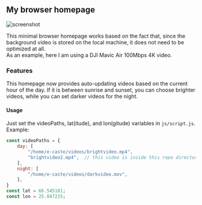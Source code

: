 ## My browser homepage

![screenshot](readme/screenshot.png)

This minimal browser homepage works based on the fact that, since the background video is stored on the local machine, it does not need to be optimized at all.  
As an example, here I am using a DJI Mavic Air 100Mbps 4K video.

### Features

This homepage now provides auto-updating videos based on the current hour of the day. If it is between sunrise and sunset, you can choose brighter videos, while you can set darker videos for the night.  

#### Usage
Just set the videoPaths, lat(itude), and lon(gitude) variables in `js/script.js`.  
Example:
```javascript
const videoPaths = {
    day: [
        "/home/e-caste/videos/brightvideo.mp4",
        "brightvideo2.mp4",  // this video is inside this repo directory
    ],
    night: [
        "/home/e-caste/videos/darkvideo.mov",
    ],
}
const lat = 66.545181;
const lon = 25.847215;
```